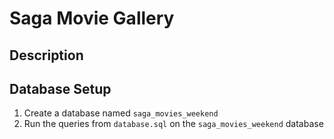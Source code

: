 # Saga Movie Gallery


## Description


## Database Setup

1. Create a database named `saga_movies_weekend`
2. Run the queries from `database.sql` on the `saga_movies_weekend` database
